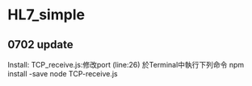 # HL7_simple
## 0702 update
Install: 
TCP_receive.js:修改port (line:26) 
於Terminal中執行下列命令
npm install -save
node TCP-receive.js